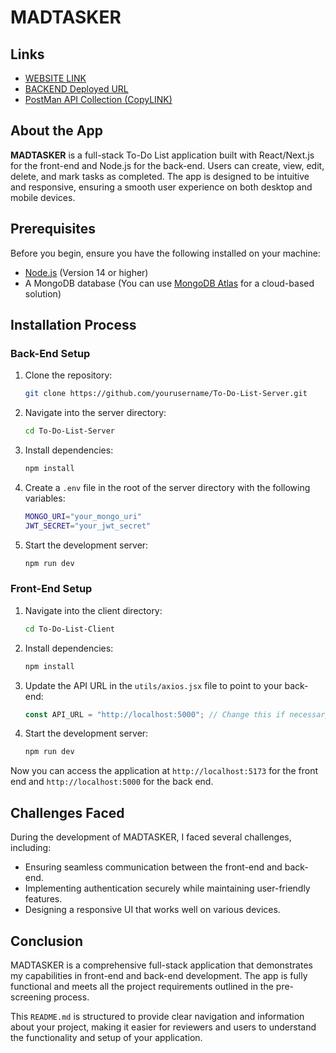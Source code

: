 # MADTASKER

## Links
- [WEBSITE LINK](https://madtasker.onrender.com/)
- [BACKEND Deployed URL](https://madtasker-server.onrender.com)
- [PostMan API Collection (CopyLINK)](https://api.postman.com/collections/28999523-31eb0f39-361d-44f0-a310-bdc71e4f6850?access_key=PMAT-01JANEGE8FDXK9Q4GJVB9T9XS1)

## About the App
**MADTASKER** is a full-stack To-Do List application built with React/Next.js for the front-end and Node.js for the back-end. Users can create, view, edit, delete, and mark tasks as completed. The app is designed to be intuitive and responsive, ensuring a smooth user experience on both desktop and mobile devices.


## Prerequisites
Before you begin, ensure you have the following installed on your machine:

- [Node.js](https://nodejs.org/en/) (Version 14 or higher)
- A MongoDB database (You can use [MongoDB Atlas](https://www.mongodb.com/cloud/atlas) for a cloud-based solution)


## Installation Process

### Back-End Setup
1. Clone the repository:
   ```bash
   git clone https://github.com/yourusername/To-Do-List-Server.git
   ```
2. Navigate into the server directory:
   ```bash
   cd To-Do-List-Server
   ```
3. Install dependencies:
   ```bash
   npm install
   ```
4. Create a `.env` file in the root of the server directory with the following variables:
   ```bash
   MONGO_URI="your_mongo_uri"
   JWT_SECRET="your_jwt_secret"
   ```
5. Start the development server:
   ```bash
   npm run dev
   ```

### Front-End Setup
1. Navigate into the client directory:
   ```bash
   cd To-Do-List-Client
   ```
2. Install dependencies:
   ```bash
   npm install
   ```
3. Update the API URL in the `utils/axios.jsx` file to point to your back-end:
   ```javascript
   const API_URL = "http://localhost:5000"; // Change this if necessary
   ```
4. Start the development server:
   ```bash
   npm run dev
   ```

Now you can access the application at `http://localhost:5173` for the front end and `http://localhost:5000` for the back end.

## Challenges Faced
During the development of MADTASKER, I faced several challenges, including:
- Ensuring seamless communication between the front-end and back-end.
- Implementing authentication securely while maintaining user-friendly features.
- Designing a responsive UI that works well on various devices.

## Conclusion
MADTASKER is a comprehensive full-stack application that demonstrates my capabilities in front-end and back-end development. The app is fully functional and meets all the project requirements outlined in the pre-screening process.


This `README.md` is structured to provide clear navigation and information about your project, making it easier for reviewers and users to understand the functionality and setup of your application.